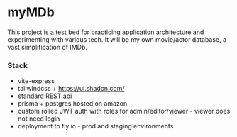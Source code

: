 # myMDb

This project is a test bed for practicing application architecture and experimenting with various tech. It will be my own movie/actor database, a vast simplification of IMDb.

### Stack

- vite-express
- tailwindcss + https://ui.shadcn.com/
- standard REST api
- prisma + postgres hosted on amazon
- custom rolled JWT auth with roles for admin/editor/viewer - viewer does not need login
- deployment to fly.io - prod and staging environments
